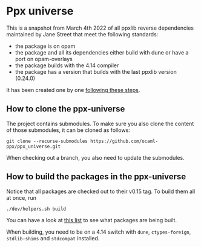# Ppx universe

This is a snapshot from March 4th 2022 of all ppxlib reverse dependencies maintained by Jane Street that meet the following standards:
- the package is on opam
- the package and all its dependencies either build with dune or have a port on opam-overlays
- the package builds with the 4.14 compiler
- the package has a version that builds with the last ppxlib version (0.24.0)

It has been created one by one [following these steps](dev/every_step.sh).

## How to clone the ppx-universe
The project contains submodules. To make sure you also clone the content of those submodules, it can be cloned as follows:
```
git clone --recurse-submodules https://github.com/ocaml-ppx/ppx_universe.git
```

When checking out a branch, you also need to update the submodules.

## How to build the packages in the ppx-universe

Notice that all packages are checked out to their v0.15 tag. To build them all at once, run
```
./dev/helpers.sh build
```

You can have a look at [this list](rev-deps/.deps) to see what packages are being built.

When building, you need to be on a 4.14 switch with `dune`, `ctypes-foreign`, `stdlib-shims` and `stdcompat` installed.
